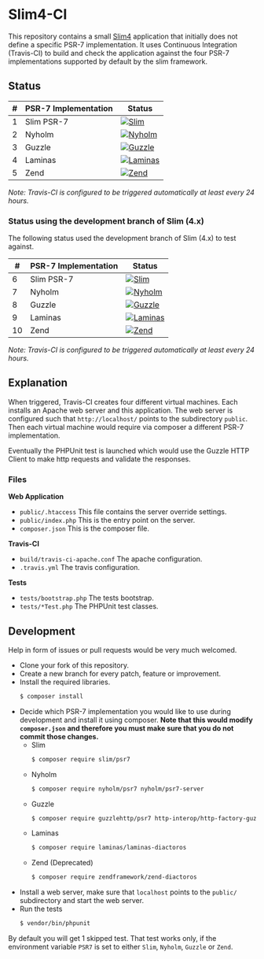 # Slim4-CI

This repository contains a small [Slim4](https://github.com/slimphp/Slim) application
that initially does not define a specific PSR-7 implementation. It uses
Continuous Integration (Travis-CI) to build and check the application 
against the four PSR-7 implementations supported by default by the slim 
framework.


## Status

| #   | PSR-7 Implementation | Status                                                                                                                                            |
| --- | -------------------- | ------------------------------------------------------------------------------------------------------------------------------------------------- |
| 1   | Slim PSR-7           | [![Slim](https://travis-matrix-badges.herokuapp.com/repos/adriansuter/Slim4-CI/branches/master/1)](https://travis-ci.org/adriansuter/Slim4-CI)    |
| 2   | Nyholm               | [![Nyholm](https://travis-matrix-badges.herokuapp.com/repos/adriansuter/Slim4-CI/branches/master/2)](https://travis-ci.org/adriansuter/Slim4-CI)  |
| 3   | Guzzle               | [![Guzzle](https://travis-matrix-badges.herokuapp.com/repos/adriansuter/Slim4-CI/branches/master/3)](https://travis-ci.org/adriansuter/Slim4-CI)  |
| 4   | Laminas              | [![Laminas](https://travis-matrix-badges.herokuapp.com/repos/adriansuter/Slim4-CI/branches/master/4)](https://travis-ci.org/adriansuter/Slim4-CI) |
| 5   | Zend                 | [![Zend](https://travis-matrix-badges.herokuapp.com/repos/adriansuter/Slim4-CI/branches/master/5)](https://travis-ci.org/adriansuter/Slim4-CI)    |

*Note: Travis-CI is configured to be triggered automatically at least every 24 hours.*

### Status using the development branch of Slim (4.x)

The following status used the development branch of Slim (4.x) to test against.

| #   | PSR-7 Implementation | Status                                                                                                                                            |
| --- | -------------------- | ------------------------------------------------------------------------------------------------------------------------------------------------- |
| 6   | Slim PSR-7           | [![Slim](https://travis-matrix-badges.herokuapp.com/repos/adriansuter/Slim4-CI/branches/master/6)](https://travis-ci.org/adriansuter/Slim4-CI)    |
| 7   | Nyholm               | [![Nyholm](https://travis-matrix-badges.herokuapp.com/repos/adriansuter/Slim4-CI/branches/master/7)](https://travis-ci.org/adriansuter/Slim4-CI)  |
| 8   | Guzzle               | [![Guzzle](https://travis-matrix-badges.herokuapp.com/repos/adriansuter/Slim4-CI/branches/master/8)](https://travis-ci.org/adriansuter/Slim4-CI)  |
| 9   | Laminas              | [![Laminas](https://travis-matrix-badges.herokuapp.com/repos/adriansuter/Slim4-CI/branches/master/9)](https://travis-ci.org/adriansuter/Slim4-CI) |
| 10  | Zend                 | [![Zend](https://travis-matrix-badges.herokuapp.com/repos/adriansuter/Slim4-CI/branches/master/10)](https://travis-ci.org/adriansuter/Slim4-CI)   |

*Note: Travis-CI is configured to be triggered automatically at least every 24 hours.*


## Explanation

When triggered, Travis-CI creates four different virtual machines. Each installs
an Apache web server and this application. The web server is configured such
that `http://localhost/` points to the subdirectory `public`. Then each virtual 
machine would require via composer a different PSR-7 implementation.

Eventually the PHPUnit test is launched which would use the Guzzle HTTP
Client to make http requests and validate the responses.


### Files

**Web Application**

- `public/.htaccess` This file contains the server override settings.
- `public/index.php` This is the entry point on the server.
- `composer.json` This is the composer file.

**Travis-CI**

- `build/travis-ci-apache.conf` The apache configuration.
- `.travis.yml` The travis configuration.

**Tests**

- `tests/bootstrap.php` The tests bootstrap.
- `tests/*Test.php` The PHPUnit test classes.


## Development

Help in form of issues or pull requests would be very much welcomed.

- Clone your fork of this repository.
- Create a new branch for every patch, feature or improvement.
- Install the required libraries.
  ```bash
  $ composer install
  ```
- Decide which PSR-7 implementation you would like to use during development and 
  install it using composer. **Note that this would modify `composer.json` and 
  therefore you must make sure that you do not commit those changes.**
  - Slim  
    ```bash
    $ composer require slim/psr7
    ```
  - Nyholm
    ```bash
    $ composer require nyholm/psr7 nyholm/psr7-server
    ```
  - Guzzle
    ```bash
    $ composer require guzzlehttp/psr7 http-interop/http-factory-guzzle
    ```
  - Laminas
    ```bash
    $ composer require laminas/laminas-diactoros
    ```
  - Zend (Deprecated)
    ```bash
    $ composer require zendframework/zend-diactoros
    ```
- Install a web server, make sure that `localhost` points to the `public/` 
  subdirectory and start the web server.
- Run the tests
  ```bash
  $ vendor/bin/phpunit
  ```

By default you will get 1 skipped test. That test works only, if the environment 
variable `PSR7` is set to either `Slim`, `Nyholm`, `Guzzle` or `Zend`.
